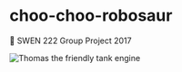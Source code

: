 # choo-choo-robosaur
🚂 SWEN 222 Group Project 2017

![Thomas the friendly tank engine](https://images-cdn.9gag.com/photo/aADrZQZ_700b.jpg)

